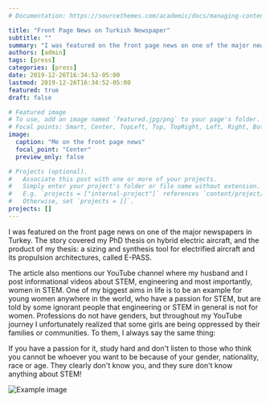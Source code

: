 ```yaml
---
# Documentation: https://sourcethemes.com/academic/docs/managing-content/

title: "Front Page News on Turkish Newspaper"
subtitle: ""
summary: "I was featured on the front page news on one of the major newspapers in Turkey."
authors: [admin]
tags: [press]
categories: [press]
date: 2019-12-26T16:34:52-05:00
lastmod: 2019-12-26T16:34:52-05:00
featured: true
draft: false

# Featured image
# To use, add an image named `featured.jpg/png` to your page's folder.
# Focal points: Smart, Center, TopLeft, Top, TopRight, Left, Right, BottomLeft, Bottom, BottomRight.
image:
  caption: "Me on the front page news"
  focal_point: "Center"
  preview_only: false

# Projects (optional).
#   Associate this post with one or more of your projects.
#   Simply enter your project's folder or file name without extension.
#   E.g. `projects = ["internal-project"]` references `content/project/deep-learning/index.md`.
#   Otherwise, set `projects = []`.
projects: []
---
```


I was featured on the front page news on one of the major newspapers in Turkey. The story covered my PhD thesis on hybrid electric aircraft, and the product of my thesis: a sizing and synthesis tool for electrified aircraft and its propulsion architectures, called E-PASS.

The article also mentions our YouTube channel where my husband and I post informational videos about STEM, engineering and most importantly, women in STEM. One of my biggest aims in life is to be an example for young women anywhere in the world, who have a passion for STEM, but are told by some ignorant people that engineering or STEM in general is not for women. Professions do not have genders, but throughout my YouTube journey I unfortunately realized that some girls are being oppressed by their families or communities. To them, I always say the same thing:

If you have a passion for it, study hard and don't listen to those who think you cannot be whoever you want to be because of your gender, nationality, race or age. They clearly don't know you, and they sure don't know anything about STEM!

![Example image](/img/milliyet2.jpeg)